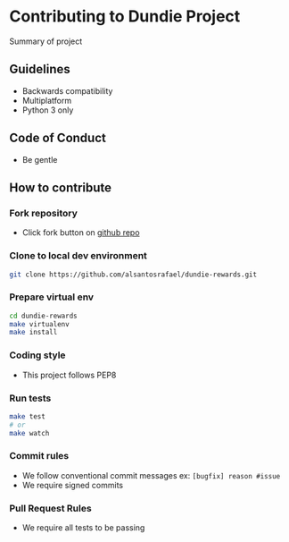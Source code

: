 # Contributing to Dundie Project

Summary of project

## Guidelines

- Backwards compatibility
- Multiplatform
- Python 3 only

## Code of Conduct

- Be gentle

## How to contribute

### Fork repository

- Click fork button on [github repo](https://github.com/alsantosrafael/dundie-rewards)

### Clone to local dev environment

```bash
git clone https://github.com/alsantosrafael/dundie-rewards.git

```

### Prepare virtual env

```bash
cd dundie-rewards
make virtualenv
make install
```

### Coding style

- This project follows PEP8

### Run tests

```bash
make test
# or
make watch
```

### Commit rules

- We follow conventional commit messages ex: `[bugfix] reason #issue`
- We require signed commits

### Pull Request Rules

- We require all tests to be passing
